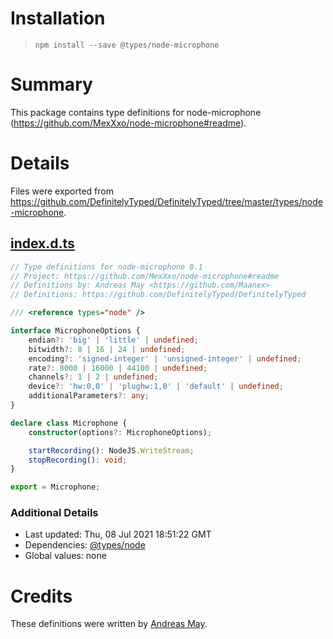 # Installation
> `npm install --save @types/node-microphone`

# Summary
This package contains type definitions for node-microphone (https://github.com/MexXxo/node-microphone#readme).

# Details
Files were exported from https://github.com/DefinitelyTyped/DefinitelyTyped/tree/master/types/node-microphone.
## [index.d.ts](https://github.com/DefinitelyTyped/DefinitelyTyped/tree/master/types/node-microphone/index.d.ts)
````ts
// Type definitions for node-microphone 0.1
// Project: https://github.com/MexXxo/node-microphone#readme
// Definitions by: Andreas May <https://github.com/Maanex>
// Definitions: https://github.com/DefinitelyTyped/DefinitelyTyped

/// <reference types="node" />

interface MicrophoneOptions {
    endian?: 'big' | 'little' | undefined;
    bitwidth?: 8 | 16 | 24 | undefined;
    encoding?: 'signed-integer' | 'unsigned-integer' | undefined;
    rate?: 8000 | 16000 | 44100 | undefined;
    channels?: 1 | 2 | undefined;
    device?: 'hw:0,0' | 'plughw:1,0' | 'default' | undefined;
    additionalParameters?: any;
}

declare class Microphone {
    constructor(options?: MicrophoneOptions);

    startRecording(): NodeJS.WriteStream;
    stopRecording(): void;
}

export = Microphone;

````

### Additional Details
 * Last updated: Thu, 08 Jul 2021 18:51:22 GMT
 * Dependencies: [@types/node](https://npmjs.com/package/@types/node)
 * Global values: none

# Credits
These definitions were written by [Andreas May](https://github.com/Maanex).
